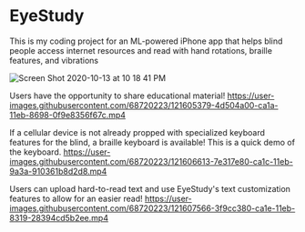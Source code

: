 # EyeStudy
This is my coding project for an ML-powered iPhone app that helps blind people access internet resources and read with hand rotations, braille features, and vibrations

![Screen Shot 2020-10-13 at 10 18 41 PM](https://user-images.githubusercontent.com/68720223/121604797-30674700-ca19-11eb-84e7-ca5e1193798d.png)


Users have the opportunity to share educational material!
https://user-images.githubusercontent.com/68720223/121605379-4d504a00-ca1a-11eb-8698-0f9e8356f67c.mp4

If a cellular device is not already propped with specialized keyboard features for the blind, a braille keyboard is available! This is a quick demo of the keyboard.
https://user-images.githubusercontent.com/68720223/121606613-7e317e80-ca1c-11eb-9a3a-910361b8d2d8.mp4


Users can upload hard-to-read text and use EyeStudy's text customization features to allow for an easier read!
https://user-images.githubusercontent.com/68720223/121607566-3f9cc380-ca1e-11eb-8319-28394cd5b2ee.mp4







